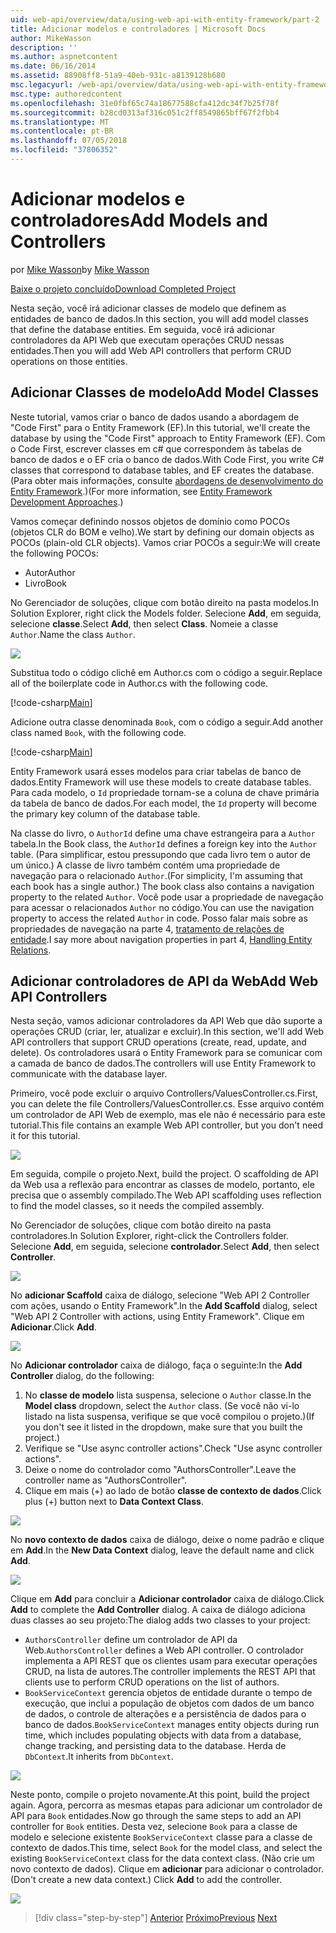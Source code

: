 ```yaml
---
uid: web-api/overview/data/using-web-api-with-entity-framework/part-2
title: Adicionar modelos e controladores | Microsoft Docs
author: MikeWasson
description: ''
ms.author: aspnetcontent
ms.date: 06/16/2014
ms.assetid: 88908ff8-51a9-40eb-931c-a8139128b680
msc.legacyurl: /web-api/overview/data/using-web-api-with-entity-framework/part-2
msc.type: authoredcontent
ms.openlocfilehash: 31e0fbf65c74a18677588cfa412dc34f7b25f78f
ms.sourcegitcommit: b28cd0313af316c051c2ff8549865bff67f2fbb4
ms.translationtype: MT
ms.contentlocale: pt-BR
ms.lasthandoff: 07/05/2018
ms.locfileid: "37806352"
---
```

<a name="add-models-and-controllers"></a><span data-ttu-id="0583f-102">Adicionar modelos e controladores</span><span class="sxs-lookup"><span data-stu-id="0583f-102">Add Models and Controllers</span></span>
====================
<span data-ttu-id="0583f-103">por [Mike Wasson](https://github.com/MikeWasson)</span><span class="sxs-lookup"><span data-stu-id="0583f-103">by [Mike Wasson](https://github.com/MikeWasson)</span></span>

[<span data-ttu-id="0583f-104">Baixe o projeto concluído</span><span class="sxs-lookup"><span data-stu-id="0583f-104">Download Completed Project</span></span>](https://github.com/MikeWasson/BookService)

<span data-ttu-id="0583f-105">Nesta seção, você irá adicionar classes de modelo que definem as entidades de banco de dados.</span><span class="sxs-lookup"><span data-stu-id="0583f-105">In this section, you will add model classes that define the database entities.</span></span> <span data-ttu-id="0583f-106">Em seguida, você irá adicionar controladores da API Web que executam operações CRUD nessas entidades.</span><span class="sxs-lookup"><span data-stu-id="0583f-106">Then you will add Web API controllers that perform CRUD operations on those entities.</span></span>

## <a name="add-model-classes"></a><span data-ttu-id="0583f-107">Adicionar Classes de modelo</span><span class="sxs-lookup"><span data-stu-id="0583f-107">Add Model Classes</span></span>

<span data-ttu-id="0583f-108">Neste tutorial, vamos criar o banco de dados usando a abordagem de "Code First" para o Entity Framework (EF).</span><span class="sxs-lookup"><span data-stu-id="0583f-108">In this tutorial, we'll create the database by using the "Code First" approach to Entity Framework (EF).</span></span> <span data-ttu-id="0583f-109">Com o Code First, escrever classes em c# que correspondem às tabelas de banco de dados e o EF cria o banco de dados.</span><span class="sxs-lookup"><span data-stu-id="0583f-109">With Code First, you write C# classes that correspond to database tables, and EF creates the database.</span></span> <span data-ttu-id="0583f-110">(Para obter mais informações, consulte [abordagens de desenvolvimento do Entity Framework](https://msdn.microsoft.com/library/ms178359%28v=vs.110%29.aspx#dbfmfcf).)</span><span class="sxs-lookup"><span data-stu-id="0583f-110">(For more information, see [Entity Framework Development Approaches](https://msdn.microsoft.com/library/ms178359%28v=vs.110%29.aspx#dbfmfcf).)</span></span>

<span data-ttu-id="0583f-111">Vamos começar definindo nossos objetos de domínio como POCOs (objetos CLR do BOM e velho).</span><span class="sxs-lookup"><span data-stu-id="0583f-111">We start by defining our domain objects as POCOs (plain-old CLR objects).</span></span> <span data-ttu-id="0583f-112">Vamos criar POCOs a seguir:</span><span class="sxs-lookup"><span data-stu-id="0583f-112">We will create the following POCOs:</span></span>

- <span data-ttu-id="0583f-113">Autor</span><span class="sxs-lookup"><span data-stu-id="0583f-113">Author</span></span>
- <span data-ttu-id="0583f-114">Livro</span><span class="sxs-lookup"><span data-stu-id="0583f-114">Book</span></span>

<span data-ttu-id="0583f-115">No Gerenciador de soluções, clique com botão direito na pasta modelos.</span><span class="sxs-lookup"><span data-stu-id="0583f-115">In Solution Explorer, right click the Models folder.</span></span> <span data-ttu-id="0583f-116">Selecione **Add**, em seguida, selecione **classe**.</span><span class="sxs-lookup"><span data-stu-id="0583f-116">Select **Add**, then select **Class**.</span></span> <span data-ttu-id="0583f-117">Nomeie a classe `Author`.</span><span class="sxs-lookup"><span data-stu-id="0583f-117">Name the class `Author`.</span></span>

![](part-2/_static/image1.png)

<span data-ttu-id="0583f-118">Substitua todo o código clichê em Author.cs com o código a seguir.</span><span class="sxs-lookup"><span data-stu-id="0583f-118">Replace all of the boilerplate code in Author.cs with the following code.</span></span>

[!code-csharp[Main](part-2/samples/sample1.cs)]

<span data-ttu-id="0583f-119">Adicione outra classe denominada `Book`, com o código a seguir.</span><span class="sxs-lookup"><span data-stu-id="0583f-119">Add another class named `Book`, with the following code.</span></span>

[!code-csharp[Main](part-2/samples/sample2.cs)]

<span data-ttu-id="0583f-120">Entity Framework usará esses modelos para criar tabelas de banco de dados.</span><span class="sxs-lookup"><span data-stu-id="0583f-120">Entity Framework will use these models to create database tables.</span></span> <span data-ttu-id="0583f-121">Para cada modelo, o `Id` propriedade tornam-se a coluna de chave primária da tabela de banco de dados.</span><span class="sxs-lookup"><span data-stu-id="0583f-121">For each model, the `Id` property will become the primary key column of the database table.</span></span>

<span data-ttu-id="0583f-122">Na classe do livro, o `AuthorId` define uma chave estrangeira para a `Author` tabela.</span><span class="sxs-lookup"><span data-stu-id="0583f-122">In the Book class, the `AuthorId` defines a foreign key into the `Author` table.</span></span> <span data-ttu-id="0583f-123">(Para simplificar, estou pressupondo que cada livro tem o autor de um único.) A classe de livro também contém uma propriedade de navegação para o relacionado `Author`.</span><span class="sxs-lookup"><span data-stu-id="0583f-123">(For simplicity, I'm assuming that each book has a single author.) The book class also contains a navigation property to the related `Author`.</span></span> <span data-ttu-id="0583f-124">Você pode usar a propriedade de navegação para acessar o relacionados `Author` no código.</span><span class="sxs-lookup"><span data-stu-id="0583f-124">You can use the navigation property to access the related `Author` in code.</span></span> <span data-ttu-id="0583f-125">Posso falar mais sobre as propriedades de navegação na parte 4, [tratamento de relações de entidade](part-4.md).</span><span class="sxs-lookup"><span data-stu-id="0583f-125">I say more about navigation properties in part 4, [Handling Entity Relations](part-4.md).</span></span>

## <a name="add-web-api-controllers"></a><span data-ttu-id="0583f-126">Adicionar controladores de API da Web</span><span class="sxs-lookup"><span data-stu-id="0583f-126">Add Web API Controllers</span></span>

<span data-ttu-id="0583f-127">Nesta seção, vamos adicionar controladores da API Web que dão suporte a operações CRUD (criar, ler, atualizar e excluir).</span><span class="sxs-lookup"><span data-stu-id="0583f-127">In this section, we'll add Web API controllers that support CRUD operations (create, read, update, and delete).</span></span> <span data-ttu-id="0583f-128">Os controladores usará o Entity Framework para se comunicar com a camada de banco de dados.</span><span class="sxs-lookup"><span data-stu-id="0583f-128">The controllers will use Entity Framework to communicate with the database layer.</span></span>

<span data-ttu-id="0583f-129">Primeiro, você pode excluir o arquivo Controllers/ValuesController.cs.</span><span class="sxs-lookup"><span data-stu-id="0583f-129">First, you can delete the file Controllers/ValuesController.cs.</span></span> <span data-ttu-id="0583f-130">Esse arquivo contém um controlador de API Web de exemplo, mas ele não é necessário para este tutorial.</span><span class="sxs-lookup"><span data-stu-id="0583f-130">This file contains an example Web API controller, but you don't need it for this tutorial.</span></span>

![](part-2/_static/image2.png)

<span data-ttu-id="0583f-131">Em seguida, compile o projeto.</span><span class="sxs-lookup"><span data-stu-id="0583f-131">Next, build the project.</span></span> <span data-ttu-id="0583f-132">O scaffolding de API da Web usa a reflexão para encontrar as classes de modelo, portanto, ele precisa que o assembly compilado.</span><span class="sxs-lookup"><span data-stu-id="0583f-132">The Web API scaffolding uses reflection to find the model classes, so it needs the compiled assembly.</span></span>

<span data-ttu-id="0583f-133">No Gerenciador de soluções, clique com botão direito na pasta controladores.</span><span class="sxs-lookup"><span data-stu-id="0583f-133">In Solution Explorer, right-click the Controllers folder.</span></span> <span data-ttu-id="0583f-134">Selecione **Add**, em seguida, selecione **controlador**.</span><span class="sxs-lookup"><span data-stu-id="0583f-134">Select **Add**, then select **Controller**.</span></span>

![](part-2/_static/image3.png)

<span data-ttu-id="0583f-135">No **adicionar Scaffold** caixa de diálogo, selecione "Web API 2 Controller com ações, usando o Entity Framework".</span><span class="sxs-lookup"><span data-stu-id="0583f-135">In the **Add Scaffold** dialog, select "Web API 2 Controller with actions, using Entity Framework".</span></span> <span data-ttu-id="0583f-136">Clique em **Adicionar**.</span><span class="sxs-lookup"><span data-stu-id="0583f-136">Click **Add**.</span></span>

![](part-2/_static/image4.png)

<span data-ttu-id="0583f-137">No **Adicionar controlador** caixa de diálogo, faça o seguinte:</span><span class="sxs-lookup"><span data-stu-id="0583f-137">In the **Add Controller** dialog, do the following:</span></span>

1. <span data-ttu-id="0583f-138">No **classe de modelo** lista suspensa, selecione o `Author` classe.</span><span class="sxs-lookup"><span data-stu-id="0583f-138">In the **Model class** dropdown, select the `Author` class.</span></span> <span data-ttu-id="0583f-139">(Se você não vi-lo listado na lista suspensa, verifique se que você compilou o projeto.)</span><span class="sxs-lookup"><span data-stu-id="0583f-139">(If you don't see it listed in the dropdown, make sure that you built the project.)</span></span>
2. <span data-ttu-id="0583f-140">Verifique se "Use async controller actions".</span><span class="sxs-lookup"><span data-stu-id="0583f-140">Check "Use async controller actions".</span></span>
3. <span data-ttu-id="0583f-141">Deixe o nome do controlador como &quot;AuthorsController&quot;.</span><span class="sxs-lookup"><span data-stu-id="0583f-141">Leave the controller name as &quot;AuthorsController&quot;.</span></span>
4. <span data-ttu-id="0583f-142">Clique em mais (+) ao lado de botão **classe de contexto de dados**.</span><span class="sxs-lookup"><span data-stu-id="0583f-142">Click plus (+) button next to **Data Context Class**.</span></span>

![](part-2/_static/image5.png)

<span data-ttu-id="0583f-143">No **novo contexto de dados** caixa de diálogo, deixe o nome padrão e clique em **Add**.</span><span class="sxs-lookup"><span data-stu-id="0583f-143">In the **New Data Context** dialog, leave the default name and click **Add**.</span></span>

![](part-2/_static/image6.png)

<span data-ttu-id="0583f-144">Clique em **Add** para concluir a **Adicionar controlador** caixa de diálogo.</span><span class="sxs-lookup"><span data-stu-id="0583f-144">Click **Add** to complete the **Add Controller** dialog.</span></span> <span data-ttu-id="0583f-145">A caixa de diálogo adiciona duas classes ao seu projeto:</span><span class="sxs-lookup"><span data-stu-id="0583f-145">The dialog adds two classes to your project:</span></span>

- <span data-ttu-id="0583f-146">`AuthorsController` define um controlador de API da Web.</span><span class="sxs-lookup"><span data-stu-id="0583f-146">`AuthorsController` defines a Web API controller.</span></span> <span data-ttu-id="0583f-147">O controlador implementa a API REST que os clientes usam para executar operações CRUD, na lista de autores.</span><span class="sxs-lookup"><span data-stu-id="0583f-147">The controller implements the REST API that clients use to perform CRUD operations on the list of authors.</span></span>
- <span data-ttu-id="0583f-148">`BookServiceContext` gerencia objetos de entidade durante o tempo de execução, que inclui a população de objetos com dados de um banco de dados, o controle de alterações e a persistência de dados para o banco de dados.</span><span class="sxs-lookup"><span data-stu-id="0583f-148">`BookServiceContext` manages entity objects during run time, which includes populating objects with data from a database, change tracking, and persisting data to the database.</span></span> <span data-ttu-id="0583f-149">Herda de `DbContext`.</span><span class="sxs-lookup"><span data-stu-id="0583f-149">It inherits from `DbContext`.</span></span>

![](part-2/_static/image7.png)

<span data-ttu-id="0583f-150">Neste ponto, compile o projeto novamente.</span><span class="sxs-lookup"><span data-stu-id="0583f-150">At this point, build the project again.</span></span> <span data-ttu-id="0583f-151">Agora, percorra as mesmas etapas para adicionar um controlador de API para `Book` entidades.</span><span class="sxs-lookup"><span data-stu-id="0583f-151">Now go through the same steps to add an API controller for `Book` entities.</span></span> <span data-ttu-id="0583f-152">Desta vez, selecione `Book` para a classe de modelo e selecione existente `BookServiceContext` classe para a classe de contexto de dados.</span><span class="sxs-lookup"><span data-stu-id="0583f-152">This time, select `Book` for the model class, and select the existing `BookServiceContext` class for the data context class.</span></span> <span data-ttu-id="0583f-153">(Não crie um novo contexto de dados). Clique em **adicionar** para adicionar o controlador.</span><span class="sxs-lookup"><span data-stu-id="0583f-153">(Don't create a new data context.) Click **Add** to add the controller.</span></span>

![](part-2/_static/image8.png)

> [!div class="step-by-step"]
> <span data-ttu-id="0583f-154">[Anterior](part-1.md)
> [Próximo](part-3.md)</span><span class="sxs-lookup"><span data-stu-id="0583f-154">[Previous](part-1.md)
[Next](part-3.md)</span></span>
